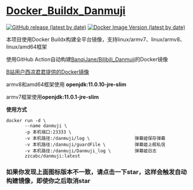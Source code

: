 # [Docker_Buildx_Danmuji](https://hub.docker.com/repository/docker/zzcabc/danmuji)

[![GitHub release (latest by date)](https://img.shields.io/github/v/release/BanqiJane/Bilibili_Danmuji?label=danmuji&style=flat-square)](https://github.com/BanqiJane/Bilibili_Danmuji/releases/latest)  [![Docker Image Version (latest by date)](https://img.shields.io/docker/v/zzcabc/danmuji?label=DockerHub&style=flat-square)](https://hub.docker.com/r/zzcabc/danmuji/tags?page=1&ordering=last_updated)

本项目使用Docker Buildx构建全平台镜像，支持linux/armv7、linux/armv8、linux/amd64框架

使用GitHub Action自动构建[BanqiJane/Bilibili_Danmuji](https://github.com/BanqiJane/Bilibili_Danmuji)的Docker镜像

[B站用户西凉君君提供的Docker镜像](https://registry.hub.docker.com/r/xilianghe/danmuji)


armv8和amd64框架使用 **openjdk:11.0.10-jre-slim**

armv7框架使用**openjdk:11.0.1-jre-slim**

**使用方式**

```
docker run -d \
       --name danmuji \
       -p 本机端口:23333 \
       -v 本机路径:/danmuji/log \                 弹幕姬保存弹幕
       -v 本机路径:/danmuji/guardFile \           弹幕姬上舰私信
       -v 本机路径:/danmuji/Danmuji_log \         弹幕姬日志
       zzcabc/danmuji:latest
```

### 如果你发现上面图标版本不一致，请点击一下star，这样会触发自动构建镜像，即使你之后取消star

